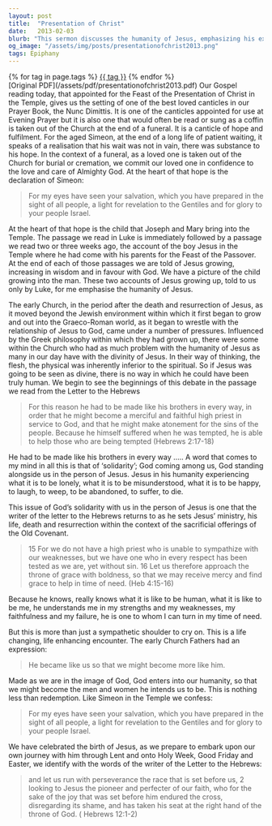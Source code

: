 ```yaml
---
layout: post
title:  "Presentation of Christ"
date:   2013-02-03
blurb: "This sermon discusses the humanity of Jesus, emphasizing his experiences and feelings that are common to all people. It explores the concept of 'solidarity', with God standing alongside us in the person of Jesus. The sermon also touches on the idea of redemption and the journey of faith, encouraging perseverance and looking to Jesus as the pioneer and perfecter of our faith."
og_image: "/assets/img/posts/presentationofchrist2013.png"
tags: Epiphany
---    
```

<div class="tag-pills">
    {% for tag in page.tags %}
    <a href="{{ site.baseurl }}/tag/{{ tag | slugify }}" class="tag-pill">{{ tag }}</a>
    {% endfor %}
</div>
[Original PDF](/assets/pdf/presentationofchrist2013.pdf)
Our Gospel reading today, that appointed for the Feast of the Presentation of Christ in the Temple, gives us the setting of one of the best loved canticles in our Prayer Book, the Nunc Dimittis. It is one of the canticles appointed for use at Evening Prayer but it is also one that would often be read or sung as a coffin is taken out of the Church at the end of a funeral. It is a canticle of hope and fulfilment. For the aged Simeon, at the end of a long life of patient waiting, it speaks of a realisation that his wait was not in vain, there was substance to his hope. In the context of a funeral, as a loved one is taken out of the Church for burial or cremation, we commit our loved one in confidence to the love and care of Almighty God. At the heart of that hope is the declaration of Simeon:

> For my eyes have seen your salvation,
> which you have prepared in the sight of all people,
> a light for revelation to the Gentiles
> and for glory to your people Israel.

At the heart of that hope is the child that Joseph and Mary bring into the Temple. The passage we read in Luke is immediately followed by a passage we read two or three weeks ago, the account of the boy Jesus in the Temple where he had come with his parents for the Feast of the Passover. At the end of each of those passages we are told of Jesus growing, increasing in wisdom and in favour with God. We have a picture of the child growing into the man. These two accounts of Jesus growing up, told to us only by Luke, for me emphasise the humanity of Jesus.

The early Church, in the period after the death and resurrection of Jesus, as it moved beyond the Jewish environment within which it first began to grow and out into the Graeco-Roman world, as it began to wrestle with the relationship of Jesus to God, came under a number of pressures. Influenced by the Greek philosophy within which they had grown up, there were some within the Church who had as much problem with the humanity of Jesus as many in our day have with the divinity of Jesus. In their way of thinking, the flesh, the physical was inherently inferior to the spiritual. So if Jesus was going to be seen as divine, there is no way in which he could have been truly human. We begin to see the beginnings of this debate in the passage we read from the Letter to the Hebrews

> For this reason he had to be made like his brothers in every way,
> in order that he might become a merciful and faithful high priest in
> service to God, and that he might make atonement for the sins of
> the people. Because he himself suffered when he was tempted, he is
> able to help those who are being tempted (Hebrews 2:17-18)

He had to be made like his brothers in every way ….. A word that comes to my mind in all this is that of ‘solidarity’; God coming among us, God standing alongside us in the person of Jesus. Jesus in his humanity experiencing what it is to be lonely, what it is to be misunderstood, what it is to be happy, to laugh, to weep, to be abandoned, to suffer, to die.

This issue of God’s solidarity with us in the person of Jesus is one that the writer of the letter to the Hebrews returns to as he sets Jesus’ ministry, his life, death and resurrection within the context of the sacrificial offerings of the Old Covenant.

> 15 For we do not have a high priest who is unable to sympathize
> with our weaknesses, but we have one who in every respect has
> been tested as we are, yet without sin. 16 Let us therefore approach
> the throne of grace with boldness, so that we may receive mercy
> and find grace to help in time of need. (Heb 4:15-16)

Because he knows, really knows what it is like to be human, what it is like to be me, he understands me in my strengths and my weaknesses, my faithfulness and my failure, he is one to whom I can turn in my time of need.

But this is more than just a sympathetic shoulder to cry on. This is a life changing, life enhancing encounter. The early Church Fathers had an expression:

> He became like us so that we might become more like him.

Made as we are in the image of God, God enters into our humanity, so that we might become the men and women he intends us to be. This is nothing less than redemption. Like Simeon in the Temple we confess:

> For my eyes have seen your salvation,
> which you have prepared in the sight of all people,
> a light for revelation to the Gentiles
> and for glory to your people Israel.

We have celebrated the birth of Jesus, as we prepare to embark upon our own journey with him through Lent and onto Holy Week, Good Friday and Easter, we identify with the words of the writer of the Letter to the Hebrews:

> and let us run with perseverance the race that is set before us,
> 2 looking to Jesus the pioneer and perfecter of our faith, who
> for the sake of the joy that was set before him endured the
> cross, disregarding its shame, and has taken his seat at the
> right hand of the throne of God. ( Hebrews 12:1-2)
